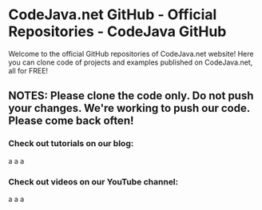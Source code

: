 CodeJava.net GitHub - Official Repositories - CodeJava GitHub
==============================================
Welcome to the official GitHub repositories of CodeJava.net website!
Here you can clone code of projects and examples published on CodeJava.net, all for FREE!
## NOTES: Please clone the code only. Do not push your changes. We're working to push our code. Please come back often!

### Check out tutorials on our blog:
a
a
a

### Check out videos on our YouTube channel:
a
a
a

